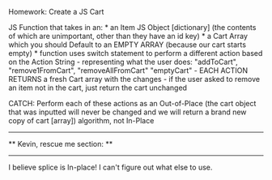 Homework: Create a JS Cart

JS Function that takes in an:
    * an Item JS Object [dictionary] (the contents of which are unimportant, other than they have an id key)
    * a Cart Array which you should Default to an EMPTY ARRAY (because our cart starts empty)
    * function uses switch statement to perform a different action based on the Action String 
    - representing what the user does: "addToCart", "remove1FromCart", "removeAllFromCart" "emptyCart"
    - EACH ACTION RETURNS a fresh Cart array with the changes
    - if the user asked to remove an item not in the cart, just return the cart unchanged

CATCH:
    Perform each of these actions as an Out-of-Place (the cart object that was inputted will never be changed and we will return a brand new copy of cart [array]) algorithm, not In-Place

*******************************
** Kevin, rescue me section: **
*******************************
I believe splice is In-place! I can't figure out what else to use.

